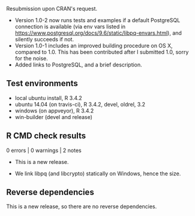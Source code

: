 Resubmission upon CRAN's request.

- Version 1.0-2 now runs tests and examples if a default PostgreSQL connection is available (via env vars listed in <https://www.postgresql.org/docs/9.6/static/libpq-envars.html>), and silently succeeds if not.
- Version 1.0-1 includes an improved building procedure on OS X, compared to 1.0. This has been contributed after I submitted 1.0, sorry for the noise.
- Added links to PostgreSQL, and a brief description.

## Test environments
* local ubuntu install, R 3.4.2
* ubuntu 14.04 (on travis-ci), R 3.4.2, devel, oldrel, 3.2
* windows (on appveyor), R 3.4.2
* win-builder (devel and release)

## R CMD check results

0 errors | 0 warnings | 2 notes

* This is a new release.

* We link libpq (and libcrypto) statically on Windows, hence the size.

## Reverse dependencies

This is a new release, so there are no reverse dependencies.
